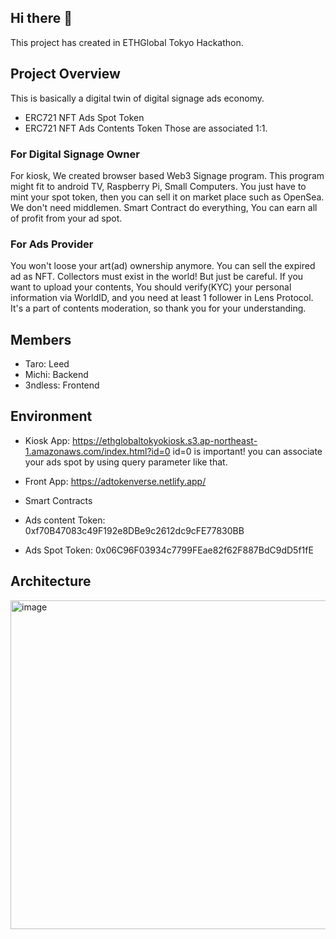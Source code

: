 ## Hi there 👋

<!--

**Here are some ideas to get you started:**

🙋‍♀️ A short introduction - what is your organization all about?
🌈 Contribution guidelines - how can the community get involved?
👩‍💻 Useful resources - where can the community find your docs? Is there anything else the community should know?
🍿 Fun facts - what does your team eat for breakfast?
🧙 Remember, you can do mighty things with the power of [Markdown](https://docs.github.com/github/writing-on-github/getting-started-with-writing-and-formatting-on-github/basic-writing-and-formatting-syntax)
-->

This project has created in ETHGlobal Tokyo Hackathon.

## Project Overview
This is basically a digital twin of digital signage ads economy.
- ERC721 NFT Ads Spot Token
- ERC721 NFT Ads Contents Token
Those are associated 1:1.

### For Digital Signage Owner
For kiosk, We created browser based Web3 Signage program.
This program might fit to android TV, Raspberry Pi, Small Computers.
You just have to mint your spot token, then you can sell it on market place such as OpenSea.
We don't need middlemen. Smart Contract do everything, You can earn all of profit from your ad spot.

### For Ads Provider
You won't loose your art(ad) ownership anymore. You can sell the expired ad as NFT. Collectors must exist in the world!
But just be careful. If you want to upload your contents, You should verify(KYC) your personal information via WorldID, and you need at least 1 follower in Lens Protocol. It's a part of contents moderation, so thank you for your understanding.

## Members
- Taro: Leed
- Michi: Backend
- 3ndless: Frontend

## Environment
- Kiosk App: https://ethglobaltokyokiosk.s3.ap-northeast-1.amazonaws.com/index.html?id=0
  id=0 is important! you can associate your ads spot by using query parameter like that.
  
- Front App: https://adtokenverse.netlify.app/
- Smart Contracts
 - Ads content Token: 0xf70B47083c49F192e8DBe9c2612dc9cFE77830BB
 - Ads Spot Token: 0x06C96F03934c7799FEae82f62F887BdC9dD5f1fE
 
## Architecture
<img width="526" alt="image" src="https://user-images.githubusercontent.com/76513865/232230327-3120d87d-9338-4587-8e68-e7c5f954d98a.png">


